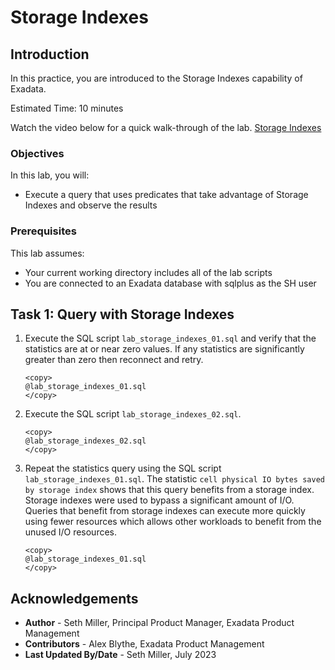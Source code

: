# Storage Indexes

## Introduction

In this practice, you are introduced to the Storage Indexes capability of Exadata.

Estimated Time: 10 minutes

Watch the video below for a quick walk-through of the lab.
[Storage Indexes](videohub:1_93yatb2t)

### Objectives

In this lab, you will:
* Execute a query that uses predicates that take advantage of Storage Indexes and observe the results

### Prerequisites

This lab assumes:
* Your current working directory includes all of the lab scripts
* You are connected to an Exadata database with sqlplus as the SH user

## Task 1: Query with Storage Indexes

1. Execute the SQL script `lab_storage_indexes_01.sql` and verify that the statistics are at or near zero values. If any statistics are significantly greater than zero then reconnect and retry.

    ```text
    <copy>
    @lab_storage_indexes_01.sql
    </copy>
    ```

2. Execute the SQL script `lab_storage_indexes_02.sql`.

    ```text
    <copy>
    @lab_storage_indexes_02.sql
    </copy>
    ```

3. Repeat the statistics query using the SQL script `lab_storage_indexes_01.sql`. The statistic `cell physical IO bytes saved by storage index` shows that this query benefits from a storage index. Storage indexes were used to bypass a significant amount of I/O. Queries that benefit from storage indexes can execute more quickly using fewer resources which allows other workloads to benefit from the unused I/O resources.

    ```text
    <copy>
    @lab_storage_indexes_01.sql
    </copy>
    ```

## Acknowledgements
* **Author** - Seth Miller, Principal Product Manager, Exadata Product Management
* **Contributors** - Alex Blythe, Exadata Product Management
* **Last Updated By/Date** - Seth Miller, July 2023